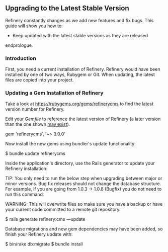 Upgrading to the Latest Stable Version
--------------------------------------

Refinery constantly changes as we add new features and fix bugs. This
guide will show you how to:

-   Keep updated with the latest stable versions as they are released

endprologue.

### Introduction

First, you need a current installation of Refinery. Refinery would have
been installed by one of two ways, Rubygem or Git. When updating, the
latest files are copied into your project.

### Updating a Gem Installation of Refinery

Take a look at <https://rubygems.org/gems/refinerycms> to find the
latest version number for Refinery.

Edit your *Gemfile* to reference the latest version of Refinery (a later
version than the one shown [may
exist](https://rubygems.org/gems/refinerycms/versions)).

<ruby>
gem 'refinerycms', '~> 3.0.0'
</ruby>

Now install the new gems using bundler's update functionality:

<shell>
$ bundle update refinerycms
</shell>

Inside the application's directory, use the Rails generator to update
your Refinery installation:

TIP: You only need to run the below step when upgrading between major or
minor versions. Bug fix releases should not change the database
structure. For example, if you are going from 1.0.3 -&gt; 1.0.8 (Bugfix)
you do not need to run this command.

WARNING: This will overwrite files so make sure you have a backup or
have your current code committed to a remote git repository.

<shell>
$ rails generate refinery:cms —update
</shell>

Database migrations and new gem dependencies may have been added, so
finish your Refinery update with:

<shell>
$ bin/rake db:migrate
$ bundle install
</shell>
